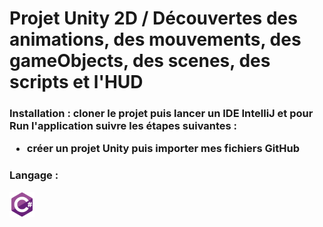 <h1 align="left">Projet Unity 2D / Découvertes des animations, des mouvements, des gameObjects, des scenes, des scripts et l'HUD</h1>

<h3 align="left">Installation : cloner le projet puis lancer un IDE IntelliJ et pour Run l'application suivre les étapes suivantes :  

  - créer un projet Unity puis importer mes fichiers GitHub
</h3>

<h3 align="left">Langage :</h3>
<p align="left">
  <a href="https://www.w3schools.com/cs/" target="_blank" rel="noreferrer"> <img src="https://raw.githubusercontent.com/devicons/devicon/master/icons/csharp/csharp-original.svg" alt="csharp" width="40" height="40"/> </a>
</p>
